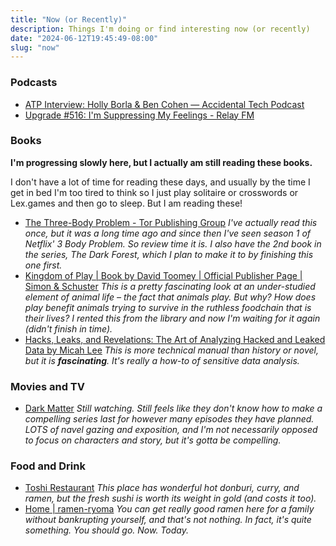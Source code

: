 ```yaml
---
title: "Now (or Recently)"
description: Things I'm doing or find interesting now (or recently)
date: "2024-06-12T19:45:49-08:00"
slug: "now"
---
```


### Podcasts

- [ATP Interview: Holly Borla & Ben Cohen — Accidental Tech Podcast](https://atp.fm/atp-interview-holly-borla-ben-cohen)
- [Upgrade #516: I'm Suppressing My Feelings - Relay FM](https://www.relay.fm/upgrade/516)

### Books

**I'm progressing slowly here, but I actually am still reading these books.**  

I don't have a lot of time for reading these days, and usually by the time I get in bed I'm too tired to think so I just play solitaire or crosswords or Lex.games and then go to sleep. But I am reading these!

- [The Three-Body Problem - Tor Publishing Group](https://torpublishinggroup.com/the-three-body-problem/) *I've actually read this once, but it was a long time ago and since then I've seen season 1 of Netflix' 3 Body Problem. So review time it is. I also have the 2nd book in the series, The Dark Forest, which I plan to make it to by finishing this one first.*
- [Kingdom of Play | Book by David Toomey | Official Publisher Page | Simon & Schuster](https://www.simonandschuster.com/books/Kingdom-of-Play/David-Toomey/9781982154462) *This is a pretty fascinating look at an under-studied element of animal life – the fact that animals play. But why? How does play benefit animals trying to survive in the ruthless foodchain that is their lives? I rented this from the library and now I'm waiting for it again (didn't finish in time).*
- [Hacks, Leaks, and Revelations: The Art of Analyzing Hacked and Leaked Data by Micah Lee](https://hacksandleaks.com/) *This is more technical manual than history or novel, but it is **fascinating**. It's really a how-to of sensitive data analysis.*

### Movies and TV

- [Dark Matter](https://tv.apple.com/us/show/dark-matter/umc.cmc.4luj45vtqpmjsvb6sc2675oeg) *Still watching. Still feels like they don't know how to make a compelling series last for however many episodes they have planned. LOTS of navel gazing and exposition, and I'm not necessarily opposed to focus on characters and story, but it's gotta be compelling.*

### Food and Drink

- [Toshi Restaurant](https://toshirestaurant.wixsite.com/beaverton) *This place has wonderful hot donburi, curry, and ramen, but the fresh sushi is worth its weight in gold (and costs it too).*
- [Home | ramen-ryoma](https://www.ramenryoma.net/) *You can get really good ramen here for a family without bankrupting yourself, and that's not nothing. In fact, it's quite something. You should go. Now. Today.*
